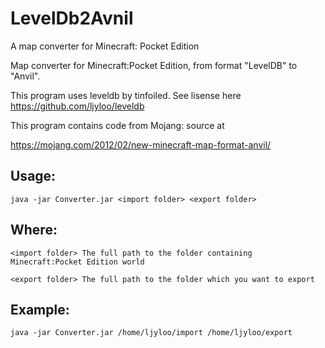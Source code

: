 # LevelDb2Avnil
A map converter for Minecraft: Pocket Edition

Map converter for Minecraft:Pocket Edition, from format "LevelDB" to "Anvil".

This program uses leveldb by tinfoiled. See lisense here https://github.com/ljyloo/leveldb

This program contains code from Mojang: source at

https://mojang.com/2012/02/new-minecraft-map-format-anvil/

## Usage:

`java -jar Converter.jar <import folder> <export folder>`

## Where:

`<import folder> The full path to the folder containing Minecraft:Pocket Edition world`

`<export folder> The full path to the folder which you want to export`

## Example:

`java -jar Converter.jar /home/ljyloo/import /home/ljyloo/export`
